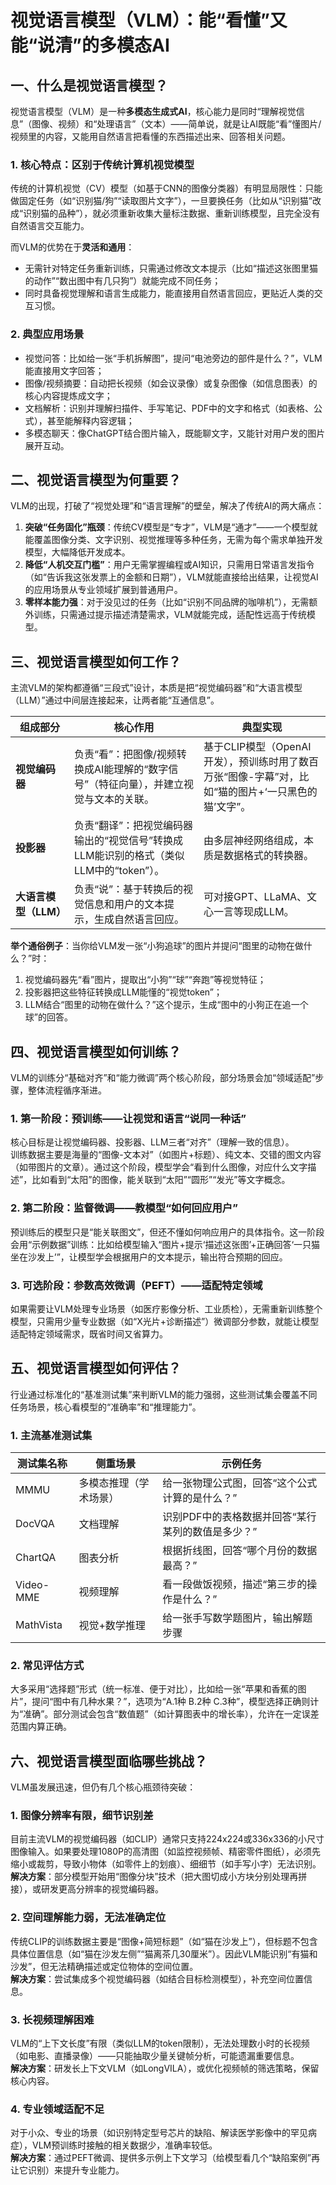 # 视觉语言模型（VLM）：能“看懂”又能“说清”的多模态AI
## 一、什么是视觉语言模型？
视觉语言模型（VLM）是一种**多模态生成式AI**，核心能力是同时“理解视觉信息”（图像、视频）和“处理语言”（文本）——简单说，就是让AI既能“看”懂图片/视频里的内容，又能用自然语言把看懂的东西描述出来、回答相关问题。

### 1. 核心特点：区别于传统计算机视觉模型
传统的计算机视觉（CV）模型（如基于CNN的图像分类器）有明显局限性：只能做固定任务（如“识别猫/狗”“读取图片文字”），一旦要换任务（比如从“识别猫”改成“识别猫的品种”），就必须重新收集大量标注数据、重新训练模型，且完全没有自然语言交互能力。

而VLM的优势在于**灵活和通用**：
- 无需针对特定任务重新训练，只需通过修改文本提示（比如“描述这张图里猫的动作”“数出图中有几只狗”）就能完成不同任务；
- 同时具备视觉理解和语言生成能力，能直接用自然语言回应，更贴近人类的交互习惯。

### 2. 典型应用场景
- 视觉问答：比如给一张“手机拆解图”，提问“电池旁边的部件是什么？”，VLM能直接用文字回答；
- 图像/视频摘要：自动把长视频（如会议录像）或复杂图像（如信息图表）的核心内容提炼成文字；
- 文档解析：识别并理解扫描件、手写笔记、PDF中的文字和格式（如表格、公式），甚至能解释内容逻辑；
- 多模态聊天：像ChatGPT结合图片输入，既能聊文字，又能针对用户发的图片展开互动。


## 二、视觉语言模型为何重要？
VLM的出现，打破了“视觉处理”和“语言理解”的壁垒，解决了传统AI的两大痛点：

1.  **突破“任务固化”瓶颈**：传统CV模型是“专才”，VLM是“通才”——一个模型就能覆盖图像分类、文字识别、视觉推理等多种任务，无需为每个需求单独开发模型，大幅降低开发成本。
2.  **降低“人机交互门槛”**：用户无需掌握编程或AI知识，只需用日常语言发指令（如“告诉我这张发票上的金额和日期”），VLM就能直接给出结果，让视觉AI的应用场景从专业领域扩展到普通用户。
3.  **零样本能力强**：对于没见过的任务（比如“识别不同品牌的咖啡机”），无需额外训练，只需通过提示描述清楚需求，VLM就能完成，适配性远高于传统模型。


## 三、视觉语言模型如何工作？
主流VLM的架构都遵循“三段式”设计，本质是把“视觉编码器”和“大语言模型（LLM）”通过中间层连接起来，让两者能“互通信息”。

| 组成部分       | 核心作用                                                                 | 典型实现                  |
|----------------|--------------------------------------------------------------------------|---------------------------|
| **视觉编码器** | 负责“看”：把图像/视频转换成AI能理解的“数字信号”（特征向量），并建立视觉与文本的关联。 | 基于CLIP模型（OpenAI开发），预训练时用了数百万张“图像-字幕”对，比如“猫的图片+‘一只黑色的猫’文字”。 |
| **投影器**     | 负责“翻译”：把视觉编码器输出的“视觉信号”转换成LLM能识别的格式（类似LLM中的“token”）。 | 由多层神经网络组成，本质是数据格式的转换器。 |
| **大语言模型（LLM）** | 负责“说”：基于转换后的视觉信息和用户的文本提示，生成自然语言回应。       | 可对接GPT、LLaMA、文心一言等现成LLM。 |

**举个通俗例子**：当你给VLM发一张“小狗追球”的图片并提问“图里的动物在做什么？”时：
1.  视觉编码器先“看”图片，提取出“小狗”“球”“奔跑”等视觉特征；
2.  投影器把这些特征转换成LLM能懂的“视觉token”；
3.  LLM结合“图里的动物在做什么？”这个提示，生成“图中的小狗正在追一个球”的回答。


## 四、视觉语言模型如何训练？
VLM的训练分“基础对齐”和“能力微调”两个核心阶段，部分场景会加“领域适配”步骤，整体流程循序渐进。

### 1. 第一阶段：预训练——让视觉和语言“说同一种话”
核心目标是让视觉编码器、投影器、LLM三者“对齐”（理解一致的信息）。  
训练数据主要是海量的“图像-文本对”（如图片+标题）、纯文本、交错的图文内容（如带图片的文章）。通过这个阶段，模型学会“看到什么图像，对应什么文字描述”，比如看到“太阳”的图像，能关联到“太阳”“圆形”“发光”等文字概念。

### 2. 第二阶段：监督微调——教模型“如何回应用户”
预训练后的模型只是“能关联图文”，但还不懂如何响应用户的具体指令。这一阶段会用“示例数据”训练：比如给模型输入“图片+提示‘描述这张图’+正确回答‘一只猫坐在沙发上’”，让模型学会根据用户的文本提示，输出符合预期的回应。

### 3. 可选阶段：参数高效微调（PEFT）——适配特定领域
如果需要让VLM处理专业场景（如医疗影像分析、工业质检），无需重新训练整个模型，只需用少量专业数据（如“X光片+诊断描述”）微调部分参数，就能让模型适配特定领域需求，既省时间又省算力。


## 五、视觉语言模型如何评估？
行业通过标准化的“基准测试集”来判断VLM的能力强弱，这些测试集会覆盖不同任务场景，核心看模型的“准确率”和“推理能力”。

### 1. 主流基准测试集
| 测试集名称   | 侧重场景                 | 示例任务                                  |
|--------------|--------------------------|-------------------------------------------|
| MMMU         | 多模态推理（学术场景）   | 给一张物理公式图，回答“这个公式计算的是什么？” |
| DocVQA       | 文档理解                 | 识别PDF中的表格数据并回答“某行某列的数值是多少？” |
| ChartQA      | 图表分析                 | 根据折线图，回答“哪个月份的数据最高？”      |
| Video-MME    | 视频理解                 | 看一段做饭视频，描述“第三步的操作是什么？”  |
| MathVista    | 视觉+数学推理            | 给一张手写数学题图片，输出解题步骤          |

### 2. 常见评估方式
大多采用“选择题”形式（统一标准、便于对比），比如给一张“苹果和香蕉的图片”，提问“图中有几种水果？”，选项为“A.1种 B.2种 C.3种”，模型选择正确则计为“准确”。部分测试会包含“数值题”（如计算图表中的增长率），允许在一定误差范围内算正确。


## 六、视觉语言模型面临哪些挑战？
VLM虽发展迅速，但仍有几个核心瓶颈待突破：

### 1. 图像分辨率有限，细节识别差
目前主流VLM的视觉编码器（如CLIP）通常只支持224x224或336x336的小尺寸图像输入。如果要处理1080P的高清图（如监控视频帧、精密零件图纸），必须先缩小或裁剪，导致小物体（如零件上的划痕）、细细节（如手写小字）无法识别。  
**解决方案**：部分模型开始用“图像分块”技术（把大图切成小方块分别处理再拼接），或研发更高分辨率的视觉编码器。

### 2. 空间理解能力弱，无法准确定位
传统CLIP的训练数据主要是“图像+简短标题”（如“猫在沙发上”），但标题不包含具体位置信息（如“猫在沙发左侧”“猫离茶几30厘米”）。因此VLM能识别“有猫和沙发”，但无法精确描述或定位物体的空间位置。  
**解决方案**：尝试集成多个视觉编码器（如结合目标检测模型），补充空间位置信息。

### 3. 长视频理解困难
VLM的“上下文长度”有限（类似LLM的token限制），无法处理数小时的长视频（如电影、直播录像）——只能抽取少量关键帧分析，可能遗漏重要信息。  
**解决方案**：研发长上下文VLM（如LongVILA），或优化视频帧的筛选策略，保留核心内容。

### 4. 专业领域适配不足
对于小众、专业的场景（如识别特定型号芯片的缺陷、解读医学影像中的罕见病症），VLM预训练时接触的相关数据少，准确率较低。  
**解决方案**：通过PEFT微调、提供多示例上下文学习（给模型看几个“缺陷案例”再让它识别）来提升专业能力。